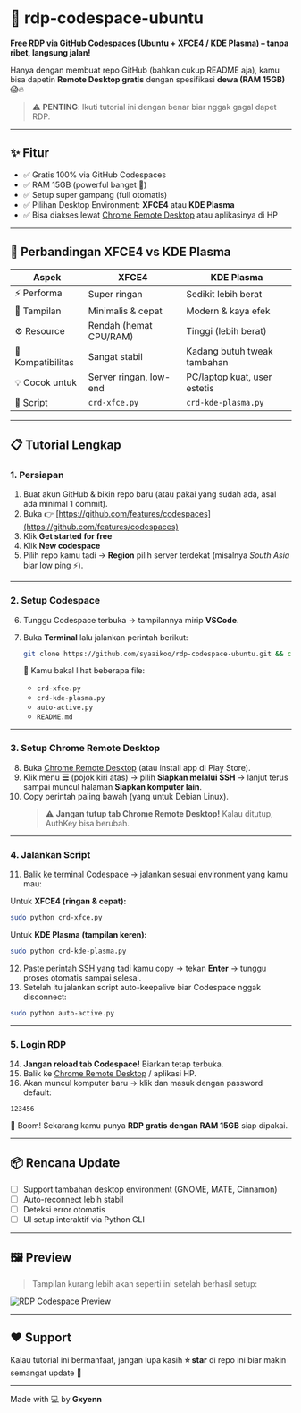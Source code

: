 # 🚀 rdp-codespace-ubuntu
**Free RDP via GitHub Codespaces (Ubuntu + XFCE4 / KDE Plasma) – tanpa ribet, langsung jalan!**  

Hanya dengan membuat repo GitHub (bahkan cukup README aja), kamu bisa dapetin **Remote Desktop gratis** dengan spesifikasi **dewa (RAM 15GB)** 😱🔥  

> ⚠️ **PENTING**: Ikuti tutorial ini dengan benar biar nggak gagal dapet RDP.  

---

## ✨ Fitur
- ✅ Gratis 100% via GitHub Codespaces  
- ✅ RAM 15GB (powerful banget 🚀)  
- ✅ Setup super gampang (full otomatis)  
- ✅ Pilihan Desktop Environment: **XFCE4** atau **KDE Plasma**  
- ✅ Bisa diakses lewat [Chrome Remote Desktop](https://remotedesktop.google.com) atau aplikasinya di HP  

---

## 🧠 Perbandingan XFCE4 vs KDE Plasma

| Aspek | XFCE4 | KDE Plasma |
|-------|--------|-------------|
| ⚡ Performa | Super ringan | Sedikit lebih berat |
| 🎨 Tampilan | Minimalis & cepat | Modern & kaya efek |
| ⚙️ Resource | Rendah (hemat CPU/RAM) | Tinggi (lebih berat) |
| 🧩 Kompatibilitas | Sangat stabil | Kadang butuh tweak tambahan |
| 💡 Cocok untuk | Server ringan, low-end | PC/laptop kuat, user estetis |
| 🐍 Script | `crd-xfce.py` | `crd-kde-plasma.py` |

---

## 📋 Tutorial Lengkap

### 1. Persiapan
1. Buat akun GitHub & bikin repo baru (atau pakai yang sudah ada, asal ada minimal 1 commit).  
2. Buka 👉 [https://github.com/features/codespaces](https://github.com/features/codespaces)  
3. Klik **Get started for free**  
4. Klik **New codespace**  
5. Pilih repo kamu tadi → **Region** pilih server terdekat (misalnya *South Asia* biar low ping ⚡).  

---

### 2. Setup Codespace
6. Tunggu Codespace terbuka → tampilannya mirip **VSCode**.  
7. Buka **Terminal** lalu jalankan perintah berikut:  

   ```bash
   git clone https://github.com/syaaikoo/rdp-codespace-ubuntu.git && cd rdp-codespace-ubuntu && ls
   ```

   📂 Kamu bakal lihat beberapa file:  
   - `crd-xfce.py`  
   - `crd-kde-plasma.py`  
   - `auto-active.py`  
   - `README.md`  

---

### 3. Setup Chrome Remote Desktop
8. Buka [Chrome Remote Desktop](https://remotedesktop.google.com) (atau install app di Play Store).  
9. Klik menu **☰** (pojok kiri atas) → pilih **Siapkan melalui SSH** → lanjut terus sampai muncul halaman **Siapkan komputer lain**.  
10. Copy perintah paling bawah (yang untuk Debian Linux).  
    > ⚠️ **Jangan tutup tab Chrome Remote Desktop!** Kalau ditutup, AuthKey bisa berubah.  

---

### 4. Jalankan Script
11. Balik ke terminal Codespace → jalankan sesuai environment yang kamu mau:  

   Untuk **XFCE4 (ringan & cepat):**
   ```bash
   sudo python crd-xfce.py
   ```

   Untuk **KDE Plasma (tampilan keren):**
   ```bash
   sudo python crd-kde-plasma.py
   ```

12. Paste perintah SSH yang tadi kamu copy → tekan **Enter** → tunggu proses otomatis sampai selesai.  
13. Setelah itu jalankan script auto-keepalive biar Codespace nggak disconnect:  

   ```bash
   sudo python auto-active.py
   ```

---

### 5. Login RDP
14. **Jangan reload tab Codespace!** Biarkan tetap terbuka.  
15. Balik ke [Chrome Remote Desktop](https://remotedesktop.google.com) / aplikasi HP.  
16. Akan muncul komputer baru → klik dan masuk dengan password default:  

   ```
   123456
   ```

   🎉 Boom! Sekarang kamu punya **RDP gratis dengan RAM 15GB** siap dipakai.  

---

## 📦 Rencana Update
- [ ] Support tambahan desktop environment (GNOME, MATE, Cinnamon)  
- [ ] Auto-reconnect lebih stabil  
- [ ] Deteksi error otomatis  
- [ ] UI setup interaktif via Python CLI  

---

## 🖼️ Preview
> Tampilan kurang lebih akan seperti ini setelah berhasil setup:  

![RDP Codespace Preview](https://i.ibb.co/bsxnpp1/codespace-rdp-preview.png)  

---

## ❤️ Support
Kalau tutorial ini bermanfaat, jangan lupa kasih **⭐ star** di repo ini biar makin semangat update 🚀  

---

Made with 💻 by **Gxyenn**
